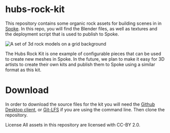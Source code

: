# hubs-rock-kit

This repository contains some organic rock assets for building scenes in in [Spoke](https://hubs.mozilla.com/spoke). In this repo, you will find the Blender files, as well as textures and the deployment script that is used to publish to Spoke. 

![A set of 3d rock models on a grid background](https://github.com/MozillaReality/hubs-rock-kit/blob/master/assets/RocksInBlender.PNG)

The Hubs Rock Kit is one example of configurable pieces that can be used to create new meshes in Spoke. In the future, we plan to make it easy for 3D artists to create their own kits and publish them to Spoke using a similar format as this kit.

# Download

In order to download the source files for the kit you will need the [Github Desktop client](https://desktop.github.com/), or [Git-LFS](https://git-lfs.github.com/) if you are using the command line. Then clone the repository.

License
All assets in this repository are licensed with CC-BY 2.0.
